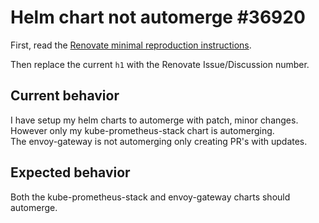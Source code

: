 # Helm chart not automerge #36920 

First, read the [Renovate minimal reproduction instructions](https://github.com/renovatebot/renovate/blob/main/docs/development/minimal-reproductions.md).

Then replace the current `h1` with the Renovate Issue/Discussion number.

## Current behavior

I have setup my helm charts to automerge with patch, minor changes.  
However only my kube-prometheus-stack chart is automerging.  
The envoy-gateway is not automerging only creating PR's with updates.

## Expected behavior

Both the kube-prometheus-stack and envoy-gateway charts should automerge.

